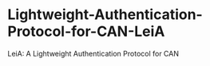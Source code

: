 # Lightweight-Authentication-Protocol-for-CAN-LeiA
LeiA: A Lightweight Authentication Protocol for CAN
